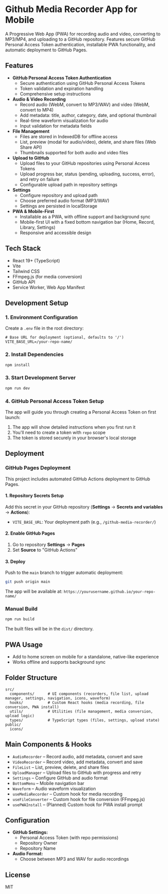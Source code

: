 # Github Media Recorder App for Mobile

A Progressive Web App (PWA) for recording audio and video, converting to MP3/MP4, and uploading to a GitHub repository. Features secure GitHub Personal Access Token authentication, installable PWA functionality, and automatic deployment to GitHub Pages.

## Features
- **GitHub Personal Access Token Authentication**
  - Secure authentication using GitHub Personal Access Tokens
  - Token validation and expiration handling
  - Comprehensive setup instructions
- **Audio & Video Recording**
  - Record audio (WebM, convert to MP3/WAV) and video (WebM, convert to MP4)
  - Add metadata: title, author, category, date, and optional thumbnail
  - Real-time waveform visualization for audio
  - Input validation for metadata fields
- **File Management**
  - Files are stored in IndexedDB for offline access
  - List, preview (modal for audio/video), delete, and share files (Web Share API)
  - Thumbnails supported for both audio and video files
- **Upload to GitHub**
  - Upload files to your GitHub repositories using Personal Access Tokens
  - Upload progress bar, status (pending, uploading, success, error), and retry on failure
  - Configurable upload path in repository settings
- **Settings**
  - Configure repository and upload path
  - Choose preferred audio format (MP3/WAV)
  - Settings are persisted in localStorage
- **PWA & Mobile-First**
  - Installable as a PWA, with offline support and background sync
  - Mobile-first UI with a fixed bottom navigation bar (Home, Record, Library, Settings)
  - Responsive and accessible design

## Tech Stack
- React 19+ (TypeScript)
- Vite
- Tailwind CSS
- FFmpeg.js (for media conversion)
- GitHub API
- Service Worker, Web App Manifest

## Development Setup

### 1. Environment Configuration

Create a `.env` file in the root directory:

```env
# Base URL for deployment (optional, defaults to '/')
VITE_BASE_URL=/your-repo-name/
```

### 2. Install Dependencies

```bash
npm install
```

### 3. Start Development Server

```bash
npm run dev
```

### 4. GitHub Personal Access Token Setup

The app will guide you through creating a Personal Access Token on first launch:

1. The app will show detailed instructions when you first run it
2. You'll need to create a token with `repo` scope
3. The token is stored securely in your browser's local storage

## Deployment

### GitHub Pages Deployment

This project includes automated GitHub Actions deployment to GitHub Pages.

#### 1. Repository Secrets Setup

Add this secret in your GitHub repository (**Settings** → **Secrets and variables** → **Actions**):

- `VITE_BASE_URL`: Your deployment path (e.g., `/github-media-recorder/`)

#### 2. Enable GitHub Pages

1. Go to repository **Settings** → **Pages**
2. Set **Source** to "GitHub Actions"

#### 3. Deploy

Push to the `main` branch to trigger automatic deployment:

```bash
git push origin main
```

The app will be available at: `https://yourusername.github.io/your-repo-name/`

### Manual Build

```bash
npm run build
```

The built files will be in the `dist/` directory.

## PWA Usage
- Add to home screen on mobile for a standalone, native-like experience
- Works offline and supports background sync

## Folder Structure
```
src/
  components/      # UI components (recorders, file list, upload manager, settings, navigation, icons, waveform)
  hooks/           # Custom React hooks (media recording, file conversion, PWA install)
  utils/           # Utilities (file management, media conversion, upload logic)
  types/           # TypeScript types (files, settings, upload state)
public/
  icons/
```

## Main Components & Hooks
- `AudioRecorder` – Record audio, add metadata, convert and save
- `VideoRecorder` – Record video, add metadata, convert and save
- `FileList` – List, preview, delete, and share files
- `UploadManager` – Upload files to GitHub with progress and retry
- `Settings` – Configure GitHub and audio format
- `BottomMenu` – Mobile navigation bar
- `Waveform` – Audio waveform visualization
- `useMediaRecorder` – Custom hook for media recording
- `useFileConverter` – Custom hook for file conversion (FFmpeg.js)
- `usePWAInstall` – (Planned) Custom hook for PWA install prompt

## Configuration
- **GitHub Settings:**
  - Personal Access Token (with repo permissions)
  - Repository Owner
  - Repository Name
- **Audio Format:**
  - Choose between MP3 and WAV for audio recordings

## License
MIT
